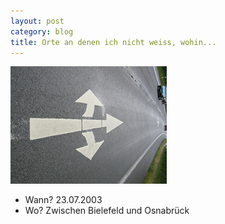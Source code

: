 ```yaml
---
layout: post
category: blog
title: Orte an denen ich nicht weiss, wohin...
---
```


![Blog post image](/images-blog/old-blogs/IMG_1415.JPG)

* Wann? 23.07.2003
* Wo? Zwischen Bielefeld und Osnabrück
